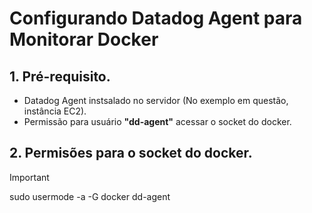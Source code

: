 # Configurando Datadog Agent para Monitorar Docker

## 1. Pré-requisito.
- Datadog Agent instsalado no servidor (No exemplo em questão, instância EC2).
- Permissão para usuário <b>"dd-agent"</b> acessar o socket do docker.

## 2. Permisões para o socket do docker.
> [!IMPORTANT]
> sudo usermode -a -G docker dd-agent
